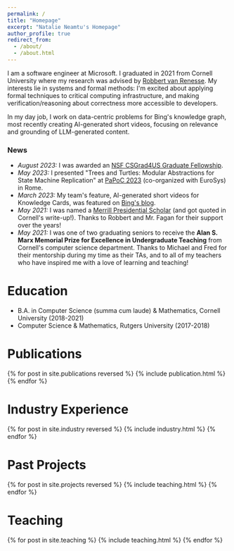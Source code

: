 ```yaml
---
permalink: /
title: "Homepage"
excerpt: "Natalie Neamtu's Homepage"
author_profile: true
redirect_from: 
  - /about/
  - /about.html
---
```


I am a software engineer at Microsoft. I graduated in 2021 
from Cornell University where my research was advised
by [Robbert van Renesse](https://www.cs.cornell.edu/home/rvr/). 
My interests lie in systems and formal methods:
I'm excited about applying formal techniques to critical computing infrastructure,
and making verification/reasoning about correctness more accessible to developers.

In my day job, I work on data-centric problems for Bing's knowledge graph,
most recently creating AI-generated short videos,
focusing on relevance and grounding of LLM-generated content.

### News
* *August 2023:* I was awarded an [NSF CSGrad4US Graduate Fellowship](https://www.nsf.gov/cise/CSGrad4US/).
* *May 2023:* I presented "Trees and Turtles: Modular Abstractions for State Machine Replication" at [PaPoC 2023](https://papoc-workshop.github.io/2023/) (co-organized with EuroSys) in Rome.
* *March 2023:* My team's feature, AI-generated short videos for Knowledge Cards, was featured on [Bing's blog](https://blogs.bing.com/search/march_2023/Bing-Preview-Release-Notes-AI-powered-Knowledge-Cards-and-Stories).
* *May 2021:* I was named a [Merrill Presidential Scholar](https://news.cornell.edu/stories/2021/05/merrill-scholars-thank-educators-who-shaped-cornell-journeys) (and got quoted in Cornell's write-up!). Thanks to Robbert and Mr. Fagan for their support over the years!
* *May 2021:* I was one of two graduating seniors to receive the
 **Alan S. Marx Memorial Prize for Excellence in Undergraduate Teaching**
from Cornell's computer science department. Thanks to Michael and Fred for
their mentorship during my time as their TAs, 
and to all of my teachers who have inspired me with a love of learning and teaching!

Education
======
* B.A. in Computer Science (summa cum laude) & Mathematics, Cornell University (2018-2021)
* Computer Science & Mathematics, Rutgers University (2017-2018)

Publications
======
{% for post in site.publications reversed %}
  {% include publication.html %}
{% endfor %}

Industry Experience
======
{% for post in site.industry reversed %}
  {% include industry.html %}
{% endfor %}

Past Projects
======
{% for post in site.projects reversed %}
  {% include teaching.html %}
{% endfor %}

Teaching
======
{% for post in site.teaching %}
  {% include teaching.html %}
{% endfor %}